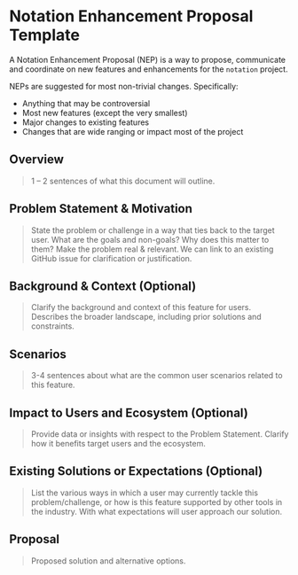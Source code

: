 # Notation Enhancement Proposal Template

A Notation Enhancement Proposal (NEP) is a way to propose, communicate and coordinate on new features and enhancements for the `notation` project. 

NEPs are suggested for most non-trivial changes. Specifically:

- Anything that may be controversial
- Most new features (except the very smallest)
- Major changes to existing features
- Changes that are wide ranging or impact most of the project

## Overview 

> 1 – 2 sentences of what this document will outline.

## Problem Statement & Motivation 

> State the problem or challenge in a way that ties back to the target user. What are the goals and non-goals? Why does this matter to them? Make the problem real & relevant. We can link to an existing GitHub issue for clarification or justification.

## Background & Context (Optional)

> Clarify the background and context of this feature for users. Describes the broader landscape, including prior solutions and constraints.

## Scenarios 

> 3-4 sentences about what are the common user scenarios related to this feature.

## Impact to Users and Ecosystem (Optional)

> Provide data or insights with respect to the Problem Statement. Clarify how it benefits target users and the ecosystem.

## Existing Solutions or Expectations (Optional) 

> List the various ways in which a user may currently tackle this problem/challenge, or how is this feature supported by other tools in the industry. With what expectations will user approach our solution.

## Proposal 

> Proposed solution and alternative options. 